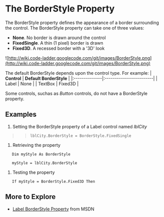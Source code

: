# The BorderStyle Property #

The BorderStyle property defines the appearance of a border surrounding the control.  The BorderStyle property can take one of three values:
  * **None**.  No border is drawn around the control
  * **FixedSingle**.  A thin (1 pixel) border is drawn
  * **Fixed3D**.  A recessed border with a '3D' look

![http://wiki.code-ladder.googlecode.com/git/images/BorderStyle.png](http://wiki.code-ladder.googlecode.com/git/images/BorderStyle.png)

The default BorderStyle depends upon the control type.  For example:
| **Control**   | **Default BorderStyle** |
|:--------------|:------------------------|
| Label       | None      |
| TextBox     | Fixed3D   |

Some controls, suchas as _Button_ controls, do not have a BorderStyle property.

## Examples ##

  1. Setting the BorderStyle property of a Label control named _lblCity_
> > `lblCity.BorderStyle = BorderStyle.FixedSingle`
  1. Retrieving the property
```
   Dim myStyle As BorderStyle
   
   myStyle = lblCity.BorderStyle
```
  1. Testing the property
```
   If myStyle = BorderStyle.Fixed3D Then
```

## More to Explore ##
  * [Label BorderStyle Property](https://msdn.microsoft.com/en-us/library/system.windows.forms.label.borderstyle(v=vs.110).aspx) from MSDN

